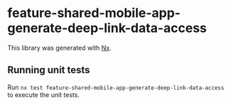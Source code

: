 # feature-shared-mobile-app-generate-deep-link-data-access

This library was generated with [Nx](https://nx.dev).

## Running unit tests

Run `nx test feature-shared-mobile-app-generate-deep-link-data-access` to execute the unit tests.
